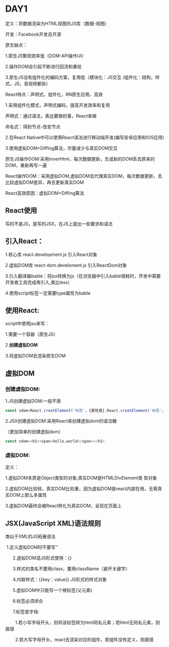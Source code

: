 # DAY1

定义：将数据渲染为HTML视图的JS库（数据-视图）

开发：Facebook开发且开源

原生缺点：

1.原生JS繁琐效率低（DOM-APi操作UI）

2.操作DOM会引起不断进行回流和重绘

3.原生JS没有组件化的编码方案，复用低（模块化：JS交互 /组件化：结构，样式，JS，音视频都拆）

React特点：声明式，组件化，RN原生应用，高效

1.采用组件化模式，声明式编码，提高开发效率和复用

声明式：通过语法，表达要做的事，React来做

命名式：得到节点-改变节点

2.在React Native中可以使用React语法进行移动端开发(编写安卓应用和IOS应用)

3.使用虚拟DOM+Diffing算法，尽量减少与真实DOM交互

原生JS操作DOM:采用innerHtml，每次数据更新，生成新的DOM丢去原来的DOM，重新再写一遍

React操作DOM：采用虚拟DOM,虚拟DOM去代理真实DOM，每次数据更新，去比较虚拟DOM差异，再去更新真实DOM



React高效原因：虚拟DOM+Diffing算法



## React使用

写的不是JS，是写的JSX，在JS上提出一些要求和语法

## 引入React：

1.核心库 react.development.js 引入React对象

2.虚拟DOM库 react-dom.develoment.js 引入ReactDom对象

3.引入翻译器bable：将jsx转换为js（在浏览器中引入bable很耗时，开发中需要开发者工具完成再引入,类比less）

4.使用script标签一定需要type属性为bable

## 使用React:

script中使用jsx来写：

1.需要一个容器（原生JS）

2.**创建虚拟DOM**

3.将虚拟DOM去渲染原生DOM



## 虚拟DOM

### 创建虚拟DOM:

1.JS创建虚拟DOM:一般不用

```js
const vdom=React.creatElement('标签'，{属性值},React.creatElement('标签'，{属性值}，'内容 '）
```

2.JSX创建虚拟DOM:采用React来创建虚拟dom的语法糖

（更加简单的创建虚拟dom）

```js
const vdom=<h1><span>hello,world</span></h1>
```



### 虚拟DOM:

定义：

1.虚拟DOM本质是Object类型的对象;真实DOM是HTMLDivElement类		     型对象

2.虚拟DOM比较轻，真实DOM比较重，因为虚拟DOM是react内部在用，无需真实DOM上那么多属性

3.虚拟DOM最终会被React转化为真实DOM，呈现在页面上



## JSX(JavaScript XML)语法规则

类似于XML的JS拓展语法

​      1.定义虚拟DOM时不要写''

      2.虚拟DOM混JS形式使用：{}

      3.样式的类名不要用class，要用className（避开关键字）

      4.内联样式：{{key：value}} JS形式的样式对象

      5.虚拟DOM中只能写一个根标签(父元素)

      6.标签必须闭合

      7.标签首字母:

        1.若小写字母开头，则将该标签转为html同名元素；若html无同名元素，则报错

        2.若大写字母开头，react去渲染对应的组件，若组件没有定义，则报错

